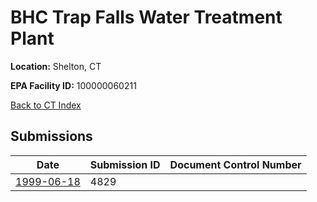 # BHC Trap Falls Water Treatment Plant

**Location:** Shelton, CT

**EPA Facility ID:** 100000060211

[Back to CT Index](../../index.md)

## Submissions

| Date | Submission ID | Document Control Number |
|------|--------------|-------------------------|
| [1999-06-18](submissions/4829.md) | 4829 |  |
